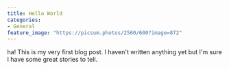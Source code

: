 ```yaml
---
title: Hello World
categories:
- General
feature_image: "https://picsum.photos/2560/600?image=872"
---
```


ha! This is my very first blog post. I haven't written anything yet but I'm sure I have some great stories to tell.
